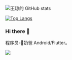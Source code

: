 ![王琼的 GitHub stats](https://github-readme-stats.vercel.app/api?username=wqandroid&theme=blueberry&show_icons=true)

[![Top Langs](https://github-readme-stats.vercel.app/api/top-langs/?username=wqandroid&theme=blueberry&icon_color=fff&layout=compact)](https://github.com/anuraghazra/github-readme-stats)

### Hi there 👋

程序员-🍼奶爸 Android/Flutter。




<a href="https://github.com/wqandroid">
    <img src="https://komarev.com/ghpvc/?username=AlanCheen&color=brightgreen&style=flat&label=Profile Views：" />
</a> 


<!--
**wqanroid/wqandroid** is a ✨ _special_ ✨ repository because its `README.md` (this file) appears on your GitHub profile.

Here are some ideas to get you started:

- 🔭 I’m currently working on ...
- 🌱 I’m currently learning ...
- 🤔 I’m looking for help with ...
- 💬 Ask me about ...
- 📫 How to reach me: ...
- 😄 Pronouns: ...
- ⚡ Fun fact: ...
-->


